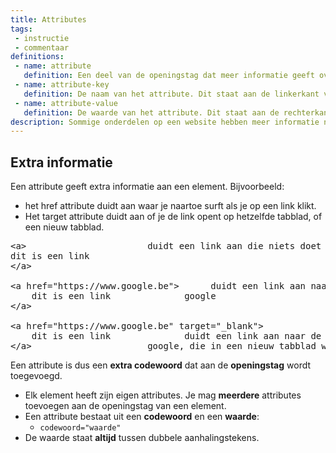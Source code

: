 ```yaml
---
title: Attributes
tags: 
 - instructie
 - commentaar
definitions:
 - name: attribute
   definition: Een deel van de openingstag dat meer informatie geeft over het element.
 - name: attribute-key
   definition: De naam van het attribute. Dit staat aan de linkerkant van het = teken.
 - name: attribute-value
   definition: De waarde van het attribute. Dit staat aan de rechterkant van het = teken.
description: Sommige onderdelen op een website hebben meer informatie nodig. HTML gebruikt attributes om deze extra informatie aan te duiden. In dit hoofdstuk leer je werken met attributes.
---
```




## Extra informatie

Een attribute geeft extra informatie aan een element. Bijvoorbeeld:



*   het href attribute duidt aan waar je naartoe surft als je op een link klikt.
*   Het target attribute duidt aan of je de link opent op hetzelfde tabblad, of een nieuw tabblad.

<pre>
&lt;a>						 duidt een link aan die niets doet
dit is een link
&lt;/a>

&lt;a href="https://www.google.be">	  	 duidt een link aan naar de website van 
	dit is een link			  	 google
&lt;/a>

&lt;a href="https://www.google.be" target="_blank">
	dit is een link			 	 duidt een link aan naar de website van 
&lt;/a>			  			 google, die in een nieuw tabblad wordt 
</pre>



Een attribute is dus een **extra codewoord** dat aan de **openingstag** wordt toegevoegd. 



*   Elk element heeft zijn eigen attributes. Je mag **meerdere** attributes toevoegen aan de openingstag van een element.
*   Een attribute bestaat uit een **codewoord** en een **waarde**:
    *   `codewoord="waarde"`
*   De waarde staat **altijd** tussen dubbele aanhalingstekens.



